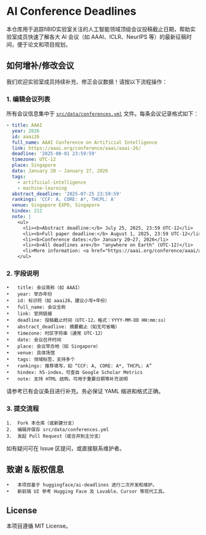 # AI Conference Deadlines

本仓库用于追踪fiBID实验室关注的人工智能领域顶级会议投稿截止日期，帮助实验室成员快速了解各大 AI 会议（如 AAAI、ICLR、NeurIPS 等）的最新征稿时间，便于论文和项目规划。

## 如何增补/修改会议

我们欢迎实验室成员持续补充、修正会议数据！请按以下流程操作：

### 1. 编辑会议列表

所有会议信息集中于 [`src/data/conferences.yml`](src/data/conferences.yml) 文件。每条会议记录格式如下：

```yaml
- title: AAAI
  year: 2026
  id: aaai26
  full_name: AAAI Conference on Artificial Intelligence
  link: https://aaai.org/conference/aaai/aaai-26/
  deadline: '2025-08-01 23:59:59'
  timezone: UTC-12
  place: Singapore
  date: January 20 – January 27, 2026
  tags:
    - artificial-intelligence
    - machine-learning
  abstract_deadline: '2025-07-25 23:59:59'
  rankings: 'CCF: A, CORE: A*, THCPL: A'
  venue: Singapore EXPO, Singapore
  hindex: 212
  note: |
    <ul>
      <li><b>Abstract deadline:</b> July 25, 2025, 23:59 UTC-12</li>
      <li><b>Full paper deadline:</b> August 1, 2025, 23:59 UTC-12</li>
      <li><b>Conference dates:</b> January 20–27, 2026</li>
      <li><b>All deadlines are</b> "anywhere on Earth" (UTC-12)</li>
      <li>More information: <a href="https://aaai.org/conference/aaai/aaai-26/" target="_blank">AAAI-26 Official Website</a></li>
    </ul>
```

### 2. 字段说明
	•	title: 会议简称（如 AAAI）
	•	year: 举办年份
	•	id: 标识符（如 aaai26，建议小写+年份）
	•	full_name: 会议全称
	•	link: 官网链接
	•	deadline: 投稿截止时间（UTC-12，格式：YYYY-MM-DD HH:mm:ss）
	•	abstract_deadline: 摘要截止（如无可省略）
	•	timezone: 时区字符串（通常 UTC-12）
	•	date: 会议召开时间
	•	place: 会议举办地（如 Singapore）
	•	venue: 具体场馆
	•	tags: 领域标签，支持多个
	•	rankings: 推荐填写，如 “CCF: A, CORE: A*, THCPL: A”
	•	hindex: h5-index，可查自 Google Scholar Metrics
	•	note: 支持 HTML 结构，可用于重要日期等补充说明

请参考已有会议条目进行补充。务必保证 YAML 缩进和格式正确。

### 3. 提交流程
	1.	Fork 本仓库（或新建分支）
	2.	编辑并保存 src/data/conferences.yml
	3.	发起 Pull Request（或合并到主分支）

如有疑问可在 Issue 区提问，或直接联系维护者。

## 致谢 & 版权信息
	•	本项目基于 huggingface/ai-deadlines 进行二次开发和维护。
	•	新前端 UI 参考 Hugging Face 及 Lovable、Cursor 等现代工具。

## License

本项目遵循 MIT License。